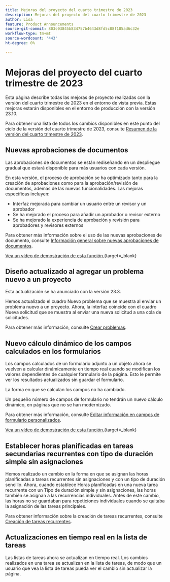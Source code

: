```yaml
---
title: Mejoras del proyecto del cuarto trimestre de 2023
description: Mejoras del proyecto del cuarto trimestre de 2023
author: Lisa
feature: Product Announcements
source-git-commit: 803c03845b834757b4643d8fd5c88f185ad6c32e
workflow-type: tm+mt
source-wordcount: '443'
ht-degree: 0%

---
```


# Mejoras del proyecto del cuarto trimestre de 2023

Esta página describe todas las mejoras de proyecto realizadas con la versión del cuarto trimestre de 2023 en el entorno de vista previa. Estas mejoras estarán disponibles en el entorno de producción con la versión 23.10.

Para obtener una lista de todos los cambios disponibles en este punto del ciclo de la versión del cuarto trimestre de 2023, consulte [Resumen de la versión del cuarto trimestre de 2023](/help/quicksilver/product-announcements/product-releases/23-q4-release-activity/23-q4-release-overview.md).

## Nuevas aprobaciones de documentos

Las aprobaciones de documentos se están rediseñando en un despliegue gradual que estará disponible para más usuarios con cada versión.

En esta versión, el proceso de aprobación se ha optimizado tanto para la creación de aprobaciones como para la aprobación/revisión de documentos, además de las nuevas funcionalidades. Las mejoras específicas incluyen:

* Interfaz mejorada para cambiar un usuario entre un revisor y un aprobador
* Se ha mejorado el proceso para añadir un aprobador o revisor externo
* Se ha mejorado la experiencia de aprobación y revisión para aprobadores y revisores externos

Para obtener más información sobre el uso de las nuevas aprobaciones de documento, consulte [Información general sobre nuevas aprobaciones de documentos](/help/quicksilver/review-and-approve-work/document-reviews-and-approvals/document-approvals-overview.md).

[Vea un vídeo de demostración de esta función.](https://video.tv.adobe.com/v/3424867){target=_blank}

## Diseño actualizado al agregar un problema nuevo a un proyecto

Esta actualización se ha anunciado con la versión 23.3.

Hemos actualizado el cuadro Nuevo problema que se muestra al enviar un problema nuevo a un proyecto. Ahora, la interfaz coincide con el cuadro Nueva solicitud que se muestra al enviar una nueva solicitud a una cola de solicitudes.

Para obtener más información, consulte [Crear problemas](/help/quicksilver/manage-work/issues/manage-issues/create-issues.md).

## Nuevo cálculo dinámico de los campos calculados en los formularios

Los campos calculados de un formulario adjunto a un objeto ahora se vuelven a calcular dinámicamente en tiempo real cuando se modifican los valores dependientes de cualquier formulario de la página. Esto le permite ver los resultados actualizados sin guardar el formulario.

La forma en que se calculan los campos no ha cambiado.

Un pequeño número de campos de formulario no tendrán un nuevo cálculo dinámico, en páginas que no se han modernizado.

Para obtener más información, consulte [Editar información en campos de formulario personalizados](/help/quicksilver/workfront-basics/work-with-custom-forms/edit-custom-forms.md).

[Vea un vídeo de demostración de esta función.](https://video.tv.adobe.com/v/3422678/){target=_blank}

## Establecer horas planificadas en tareas secundarias recurrentes con tipo de duración simple sin asignaciones

Hemos realizado un cambio en la forma en que se asignan las horas planificadas a tareas recurrentes sin asignaciones y con un tipo de duración sencillo. Ahora, cuando establece Horas planificadas en una nueva tarea recurrente con un Tipo de duración simple y sin asignaciones, las horas también se asignan a las recurrencias individuales. Antes de este cambio, las horas no se guardaban para repeticiones individuales cuando se quitaba la asignación de las tareas principales.

Para obtener información sobre la creación de tareas recurrentes, consulte [Creación de tareas recurrentes](/help/quicksilver/manage-work/tasks/create-tasks/create-recurring-tasks.md).

## Actualizaciones en tiempo real en la lista de tareas

Las listas de tareas ahora se actualizan en tiempo real. Los cambios realizados en una tarea se actualizan en la lista de tareas, de modo que un usuario que vea la lista de tareas pueda ver el cambio sin actualizar la página.
